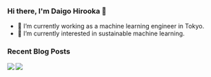 ### Hi there, I'm Daigo Hirooka 👋

- 🔭 I’m currently working as a machine learning engineer in Tokyo.
- 🌱 I’m currently interested in sustainable machine learning.

### Recent Blog Posts
<!-- BLOGPOSTS:START -->
<!-- BLOGPOSTS:END -->

<a href="https://github.com/anuraghazra/github-readme-stats">
  <img align="left" src="https://github-readme-stats.vercel.app/api?username=daigo0927&theme=tokyonight&count_private=true&show_icons=true" />
</a>
<a href="https://github.com/anuraghazra/github-readme-stats">
  <img align="left" src="https://github-readme-stats.vercel.app/api/top-langs/?username=daigo0927&theme=tokyonight&hide=jupyter%20notebook" />
</a>

<!--
**daigo0927/daigo0927** is a ✨ _special_ ✨ repository because its `README.md` (this file) appears on your GitHub profile.

Here are some ideas to get you started:

- 🔭 I’m currently working on ...
- 🌱 I’m currently learning ...
- 👯 I’m looking to collaborate on ...
- 🤔 I’m looking for help with ...
- 💬 Ask me about ...
- 📫 How to reach me: ...
- 😄 Pronouns: ...
- ⚡ Fun fact: ...
-->
